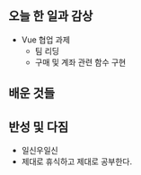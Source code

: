 ## 오늘 한 일과 감상
- Vue 협업 과제
  - 팀 리딩
  - 구매 및 계좌 관련 함수 구현

## 배운 것들

## 반성 및 다짐

- 일신우일신
- 제대로 휴식하고 제대로 공부한다.
